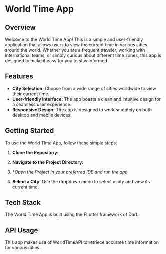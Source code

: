 # World Time App

## Overview

Welcome to the World Time App! This is a simple and user-friendly application that allows users to view the current time in various cities around the world. Whether you are a frequent traveler, working with international teams, or simply curious about different time zones, this app is designed to make it easy for you to stay informed.

## Features

- **City Selection:** Choose from a wide range of cities worldwide to view their current time.
- **User-friendly Interface:** The app boasts a clean and intuitive design for a seamless user experience.
- **Responsive Design:** The app is designed to work smoothly on both desktop and mobile devices.

## Getting Started

To use the World Time App, follow these simple steps:

1. **Clone the Repository:**


2. **Navigate to the Project Directory:**


3. **Open the Project in your preferred IDE and run the app*

4. **Select a City:**
Use the dropdown menu to select a city and view its current time.

## Tech Stack

The World Time App is built using the FLutter framework of Dart. 

## API Usage

This app makes use of WorldTimeAPI to retriece accurate time information for various cities. 




